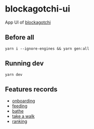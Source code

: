 # blockagotchi-ui

App UI of [blockagotchi](https://github.com/souzavinny/blockagotchi)

## Before all

```
yarn i --ignore-engines && yarn gen:all
```

## Running dev

```
yarn dev
```

## Features records

- [onboarding](https://drive.google.com/file/d/14WvqWxS-Fr7yM-klemf6BJxLT3Iqi_zG/view?usp=sharing)
- [feeding](https://drive.google.com/file/d/1HZd-vZ7s3lYa-ng35HzabQHwW-eQvJcB/view?usp=drive_link)
- [bathe](https://drive.google.com/file/d/12KQ6uH2nfqm4fipMWElHIdcRd_M9lfZI/view?usp=drive_link)
- [take a walk](https://drive.google.com/file/d/17UC1wN9li8ZINaoYEwwFSV6JhUulkw9i/view?usp=drive_link)
- [ranking](https://drive.google.com/file/d/1InOGJUGOycP-wO6O9UwrL_zZigjOyHiO/view?usp=drive_link)
